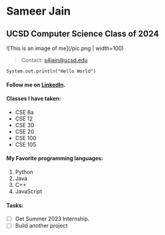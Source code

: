 # **Sameer Jain** 
## UCSD Computer Science Class of 2024

![This is an image of me](/pic.png | width=100)

> Contact: s4jain@ucsd.edu

```
System.out.println("Hello World")
```

#### Follow me on [LinkedIn](https://www.linkedin.com/in/sameerjainucsd/).

#### Classes I have taken:
- CSE 8a 
- CSE 12
- CSE 30
- CSE 20
- CSE 100 
- CSE 105

#### My Favorite programming languages:
1. Python
2. Java
3. C++
4. JavaScript

#### Tasks:
- [ ] Get Summer 2023 Internship.
- [ ] Build another project
